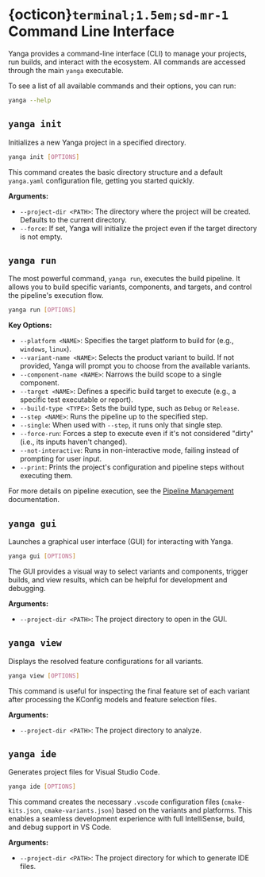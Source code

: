 # {octicon}`terminal;1.5em;sd-mr-1` Command Line Interface

Yanga provides a command-line interface (CLI) to manage your projects, run builds, and interact with the ecosystem. All commands are accessed through the main `yanga` executable.

To see a list of all available commands and their options, you can run:

```bash
yanga --help
```

## `yanga init`

Initializes a new Yanga project in a specified directory.

```bash
yanga init [OPTIONS]
```

This command creates the basic directory structure and a default `yanga.yaml` configuration file, getting you started quickly.

**Arguments:**

*   `--project-dir <PATH>`: The directory where the project will be created. Defaults to the current directory.
*   `--force`: If set, Yanga will initialize the project even if the target directory is not empty.

## `yanga run`

The most powerful command, `yanga run`, executes the build pipeline. It allows you to build specific variants, components, and targets, and control the pipeline's execution flow.

```bash
yanga run [OPTIONS]
```

**Key Options:**

*   `--platform <NAME>`: Specifies the target platform to build for (e.g., `windows`, `linux`).
*   `--variant-name <NAME>`: Selects the product variant to build. If not provided, Yanga will prompt you to choose from the available variants.
*   `--component-name <NAME>`: Narrows the build scope to a single component.
*   `--target <NAME>`: Defines a specific build target to execute (e.g., a specific test executable or report).
*   `--build-type <TYPE>`: Sets the build type, such as `Debug` or `Release`.
*   `--step <NAME>`: Runs the pipeline up to the specified step.
*   `--single`: When used with `--step`, it runs only that single step.
*   `--force-run`: Forces a step to execute even if it's not considered "dirty" (i.e., its inputs haven't changed).
*   `--not-interactive`: Runs in non-interactive mode, failing instead of prompting for user input.
*   `--print`: Prints the project's configuration and pipeline steps without executing them.

For more details on pipeline execution, see the [Pipeline Management](./pipeline.md) documentation.

## `yanga gui`

Launches a graphical user interface (GUI) for interacting with Yanga.

```bash
yanga gui [OPTIONS]
```

The GUI provides a visual way to select variants and components, trigger builds, and view results, which can be helpful for development and debugging.

**Arguments:**

*   `--project-dir <PATH>`: The project directory to open in the GUI.

## `yanga view`

Displays the resolved feature configurations for all variants.

```bash
yanga view [OPTIONS]
```

This command is useful for inspecting the final feature set of each variant after processing the KConfig models and feature selection files.

**Arguments:**

*   `--project-dir <PATH>`: The project directory to analyze.

## `yanga ide`

Generates project files for Visual Studio Code.

```bash
yanga ide [OPTIONS]
```

This command creates the necessary `.vscode` configuration files (`cmake-kits.json`, `cmake-variants.json`) based on the variants and platforms. This enables a seamless development experience with full IntelliSense, build, and debug support in VS Code.

**Arguments:**

*   `--project-dir <PATH>`: The project directory for which to generate IDE files.
